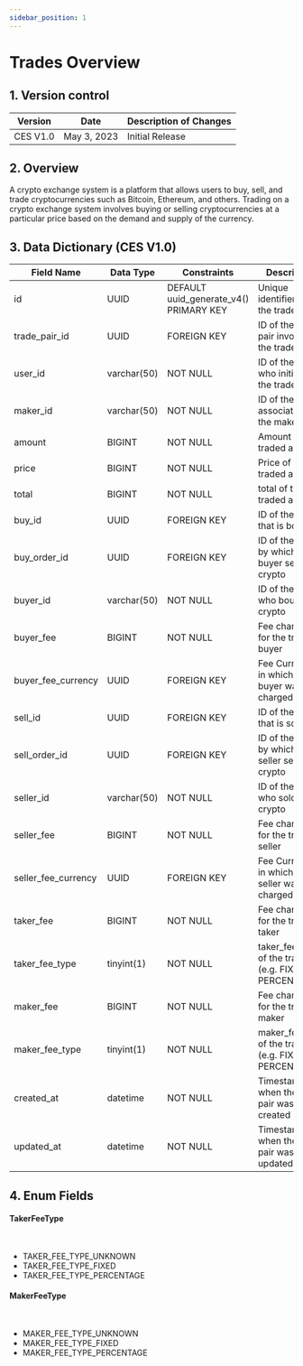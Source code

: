 ```yaml
---
sidebar_position: 1
---
```


# Trades Overview

## 1. Version control

| Version  | Date        | Description of Changes |
| -------- | ----------- | ---------------------- |
| CES V1.0 | May 3, 2023 | Initial Release        |

## 2. Overview

A crypto exchange system is a platform that allows users to buy, sell, and trade cryptocurrencies such as Bitcoin, Ethereum, and others. Trading on a crypto exchange system involves buying or selling cryptocurrencies at a particular price based on the demand and supply of the currency.

## 3. Data Dictionary (CES V1.0)

| Field Name          | Data Type      | Constraints                            | Description                                          |
| ------------------- | -------------- | -------------------------------------- | ---------------------------------------------------- |
| id                  | UUID           | DEFAULT uuid_generate_v4() PRIMARY KEY | Unique identifier for the trade pair                 |
| trade_pair_id       | UUID           | FOREIGN KEY                            | ID of the trade pair involved in the trade           |
| user_id             | varchar(50)    | NOT NULL                               | ID of the user who initiated the trade               |
| maker_id            | varchar(50)    | NOT NULL                               | ID of the user associated with the maker             |
| amount              | BIGINT         | NOT NULL                               | Amount of the traded asset                           |
| price               | BIGINT         | NOT NULL                               | Price of the traded asset                            |
| total               | BIGINT         | NOT NULL                               | total of the traded asset                            |
| buy_id              | UUID           | FOREIGN KEY                            | ID of the crypto that is bought                      |
| buy_order_id        | UUID           | FOREIGN KEY                            | ID of the order by which the buyer sell the crypto   |
| buyer_id            | varchar(50)    | NOT NULL                               | ID of the user who bought the crypto                 |
| buyer_fee           | BIGINT         | NOT NULL                               | Fee charged for the trade buyer                      |
| buyer_fee_currency  | UUID           | FOREIGN KEY                            | Fee Currency in which the buyer was charged          |
| sell_id             | UUID           | FOREIGN KEY                            | ID of the crypto that is sold                        |
| sell_order_id       | UUID           | FOREIGN KEY                            | ID of the order by which the seller sell the crypto  |
| seller_id           | varchar(50)    | NOT NULL                               | ID of the user who sold the crypto                   |
| seller_fee          | BIGINT         | NOT NULL                               | Fee charged for the trade seller                     |
| seller_fee_currency | UUID           | FOREIGN KEY                            | Fee Currency in which the seller was charged         |
| taker_fee           | BIGINT         | NOT NULL                               | Fee charged for the trade taker                      |
| taker_fee_type      | tinyint(1)     | NOT NULL                               | taker_fee_type of the trades (e.g. FIXED PERCENTAGE) |
| maker_fee           | BIGINT         | NOT NULL                               | Fee charged for the trade maker                      |
| maker_fee_type      | tinyint(1)     | NOT NULL                               | maker_fee_type of the trades (e.g. FIXED PERCENTAGE) |
| created_at          | datetime       | NOT NULL                               | Timestamp of when the trade pair was created         |
| updated_at          | datetime       | NOT NULL                               | Timestamp of when the trade pair was updated         |

## 4. Enum Fields

#### **TakerFeeType**

&nbsp;

- TAKER_FEE_TYPE_UNKNOWN
- TAKER_FEE_TYPE_FIXED
- TAKER_FEE_TYPE_PERCENTAGE

#### **MakerFeeType**

&nbsp;

- MAKER_FEE_TYPE_UNKNOWN
- MAKER_FEE_TYPE_FIXED
- MAKER_FEE_TYPE_PERCENTAGE
